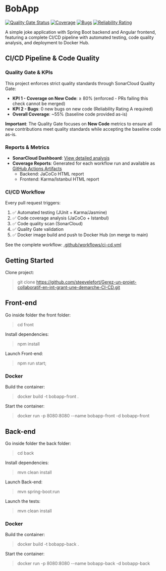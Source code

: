 # BobApp

[![Quality Gate Status](https://sonarcloud.io/api/project_badges/measure?project=steevelefort_Gerez-un-projet-collaboratif-en-int-grant-une-demarche-CI-CD&metric=alert_status)](https://sonarcloud.io/summary/new_code?id=steevelefort_Gerez-un-projet-collaboratif-en-int-grant-une-demarche-CI-CD)
[![Coverage](https://sonarcloud.io/api/project_badges/measure?project=steevelefort_Gerez-un-projet-collaboratif-en-int-grant-une-demarche-CI-CD&metric=coverage)](https://sonarcloud.io/summary/new_code?id=steevelefort_Gerez-un-projet-collaboratif-en-int-grant-une-demarche-CI-CD)
[![Bugs](https://sonarcloud.io/api/project_badges/measure?project=steevelefort_Gerez-un-projet-collaboratif-en-int-grant-une-demarche-CI-CD&metric=bugs)](https://sonarcloud.io/summary/new_code?id=steevelefort_Gerez-un-projet-collaboratif-en-int-grant-une-demarche-CI-CD)
[![Reliability Rating](https://sonarcloud.io/api/project_badges/measure?project=steevelefort_Gerez-un-projet-collaboratif-en-int-grant-une-demarche-CI-CD&metric=reliability_rating)](https://sonarcloud.io/summary/new_code?id=steevelefort_Gerez-un-projet-collaboratif-en-int-grant-une-demarche-CI-CD)

A simple joke application with Spring Boot backend and Angular frontend, featuring a complete CI/CD pipeline with automated testing, code quality analysis, and deployment to Docker Hub.

## CI/CD Pipeline & Code Quality

### Quality Gate & KPIs
This project enforces strict quality standards through SonarCloud Quality Gate:
- **KPI 1 - Coverage on New Code**: ≥ 80% (enforced - PRs failing this check cannot be merged)
- **KPI 2 - Bugs**: 0 new bugs on new code (Reliability Rating A required)
- **Overall Coverage**: ~55% (baseline code provided as-is)

**Important**: The Quality Gate focuses on **New Code** metrics to ensure all new contributions meet quality standards while accepting the baseline code as-is.

### Reports & Metrics
- **SonarCloud Dashboard**: [View detailed analysis](https://sonarcloud.io/summary/new_code?id=steevelefort_Gerez-un-projet-collaboratif-en-int-grant-une-demarche-CI-CD)
- **Coverage Reports**: Generated for each workflow run and available as [GitHub Actions Artifacts](https://github.com/steevelefort/Gerez-un-projet-collaboratif-en-int-grant-une-demarche-CI-CD/actions)
  - Backend: JaCoCo HTML report
  - Frontend: Karma/Istanbul HTML report

### CI/CD Workflow
Every pull request triggers:
1. ✅ Automated testing (JUnit + Karma/Jasmine)
2. ✅ Code coverage analysis (JaCoCo + Istanbul)
3. ✅ Code quality scan (SonarCloud)
4. ✅ Quality Gate validation
5. ✅ Docker image build and push to Docker Hub (on merge to main)

See the complete workflow: [.github/workflows/ci-cd.yml](.github/workflows/ci-cd.yml)

## Getting Started

Clone project:

> git clone https://github.com/steevelefort/Gerez-un-projet-collaboratif-en-int-grant-une-demarche-CI-CD.git

## Front-end 

Go inside folder the front folder:

> cd front

Install dependencies:

> npm install

Launch Front-end:

> npm run start;

### Docker

Build the container:

> docker build -t bobapp-front .  

Start the container:

> docker run -p 8080:8080 --name bobapp-front -d bobapp-front

## Back-end

Go inside folder the back folder:

> cd back

Install dependencies:

> mvn clean install

Launch Back-end:

>  mvn spring-boot:run

Launch the tests:

> mvn clean install

### Docker

Build the container:

> docker build -t bobapp-back .  

Start the container:

> docker run -p 8080:8080 --name bobapp-back -d bobapp-back 